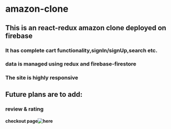 # amazon-clone

## This is an react-redux amazon clone deployed on firebase
### It has complete cart functionality,signIn/signUp,search etc.
### data is managed using redux and firebase-firestore
### The site is highly responsive

## Future plans are to add:
### review & rating
#### checkout page![here](https://clone-291a0.web.app/)

